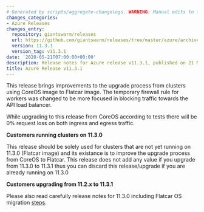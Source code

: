 ```yaml
---
# Generated by scripts/aggregate-changelogs. WARNING: Manual edits to this files will be overwritten.
changes_categories:
- Azure Releases
changes_entry:
  repository: giantswarm/releases
  url: https://github.com/giantswarm/releases/tree/master/azure/archived/v11.3.1
  version: 11.3.1
  version_tag: v11.3.1
date: '2020-05-21T07:00:00+00:00'
description: Release notes for Azure release v11.3.1, published on 21 May 2020, 07:00
title: Azure Release v11.3.1
---
```


This release brings improvements to the upgrade process from clusters using CoreOS image to Flatcar image.
The temporary firewall rule for workers was changed to be more focused in blocking traffic towards the API load balancer.

While upgrading to this release from CoreOS according to tests there will be 0% request loss on both ingress and egress traffic.

**Customers running clusters on 11.3.0**

This release should be solely used for clusters that are not yet running on 11.3.0 (Flatcar image) and its existance is to improve the upgrade process from CoreOS to Flatcar.
This release does not add any value if you upgrade from 11.3.0 to 11.3.1 thus you can discard this release/upgrade if you are already running on 11.3.0

**Customers upgrading from 11.2.x to 11.3.1**

Please also read carefully release notes for 11.3.0 including Flatcar OS migration [steps](https://github.com/giantswarm/releases/tree/master/azure/v11.3.0).
